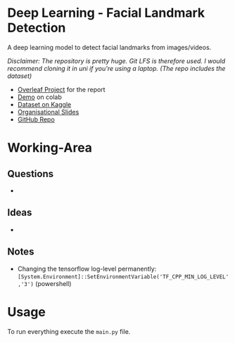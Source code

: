 # Deep Learning - Facial Landmark Detection
A deep learning model to detect facial landmarks from images/videos.

_Disclaimer: The repository is pretty huge. Git LFS is therefore used. I would recommend cloning it in uni if you're using a laptop. (The repo includes the dataset)_

+ [Overleaf Project](https://www.overleaf.com/8268422246bjnxsrvsbqxn) for the report
+ [Demo](https://colab.research.google.com/github/StrangeGirlMurph/DeepLearning-FacialLandmarkDetection/blob/master/demo.ipynb) on colab
+ [Dataset on Kaggle](https://www.kaggle.com/c/facial-keypoints-detection/overview)
+ [Organisational Slides](https://docs.google.com/presentation/d/1Lbggpj_nj4RomOm4q35XUcoOoDsIDvT18GLpOIygC2Q/edit#slide=id.p)
+ [GitHub Repo](https://github.com/StrangeGirlMurph/DeepLearning-FacialLandmarkDetection)

# Working-Area
## Questions
+ 
## Ideas
+
## Notes
+ Changing the tensorflow log-level permanently: `[System.Environment]::SetEnvironmentVariable('TF_CPP_MIN_LOG_LEVEL','3')` (powershell)

# Usage
To run everything execute the `main.py` file.
